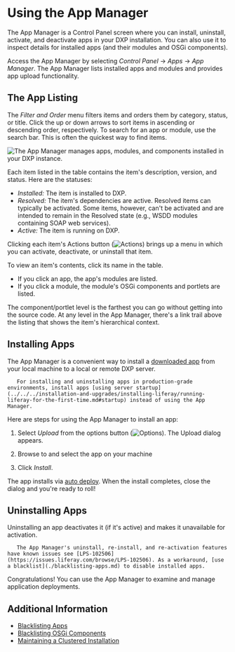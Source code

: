 # Using the App Manager

The App Manager is a Control Panel screen where you can install, uninstall, activate, and deactivate apps in your DXP installation. You can also use it to inspect details for installed apps (and their modules and OSGi components).

Access the App Manager by selecting _Control Panel_ &rarr; _Apps_ &rarr; _App Manager_. The App Manager lists installed apps and modules and provides app upload functionality.

## The App Listing

The _Filter and Order_ menu filters items and orders them by category, status, or title. Click the up or down arrows to sort items in ascending or descending order, respectively. To search for an app or module, use the search bar. This is often the quickest way to find items.

![The App Manager manages apps, modules, and components installed in your DXP instance.](./using-the-app-manager/images/01.png)

Each item listed in the table contains the item's description, version, and status. Here are the statuses:

- _Installed:_ The item is installed to DXP.
- _Resolved:_ The item's dependencies are active. Resolved items can typically be activated. Some items, however, can't be  activated and are intended to remain in the Resolved state (e.g., WSDD modules containing SOAP web services).
- _Active:_ The item is running on DXP.

Clicking each item's Actions button (![Actions](./using-the-app-manager/images/02.png)) brings up a menu in which you can activate, deactivate, or uninstall that item.

To view an item's contents, click its name in the table.

- If you click an app, the app's modules are listed.
- If you click a module, the module's OSGi components and portlets are listed.

The component/portlet level is the farthest you can go without getting into the source code. At any level in the App Manager, there's a link trail above the listing that shows the item's hierarchical context.

## Installing Apps

The App Manager is a convenient way to install a [downloaded app](../installing-apps/downloading-apps.md) from your local machine to a local or remote DXP server.

```{important}
   For installing and uninstalling apps in production-grade environments, install apps [using server startup](../../../installation-and-upgrades/installing-liferay/running-liferay-for-the-first-time.md#startup) instead of using the App Manager.
```

Here are steps for using the App Manager to install an app:

1. Select _Upload_ from the options button (![Options](./using-the-app-manager/images/03.png)). The Upload dialog appears.

1. Browse to and select the app on your machine

1. Click _Install_.

The app installs via [auto deploy](../installing-apps.md#installing-apps-via-the-file-system). When the install completes, close the dialog and you're ready to roll!

## Uninstalling Apps

Uninstalling an app deactivates it (if it's active) and makes it unavailable for activation.

```{note}
   The App Manager's uninstall, re-install, and re-activation features have known issues see [LPS-102506](https://issues.liferay.com/browse/LPS-102506). As a workaround, [use a blacklist](./blacklisting-apps.md) to disable installed apps.
```

Congratulations! You can use the App Manager to examine and manage application deployments.

## Additional Information

- [Blacklisting Apps](./blacklisting-apps.md)
- [Blacklisting OSGi Components](./blacklisting-osgi-components.md)
- [Maintaining a Clustered Installation](../../../installation-and-upgrades/maintaining-a-liferay-dxp-installation/maintaining-clustered-installations/maintaining-clustered-installations.md)